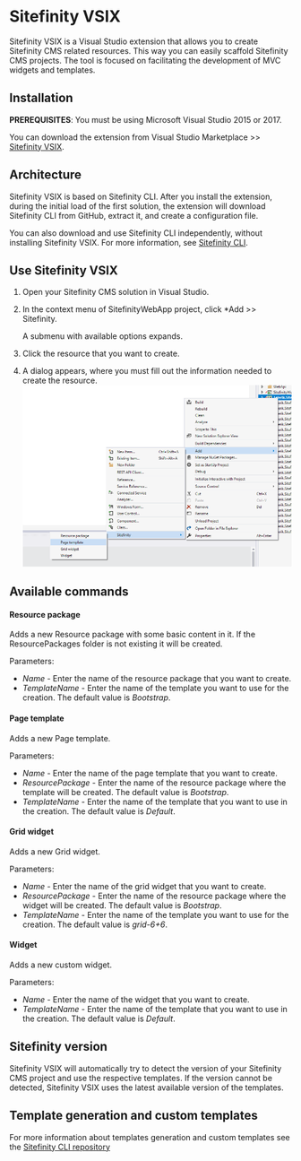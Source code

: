# Sitefinity VSIX
Sitefinity VSIX is a Visual Studio extension that allows you to create Sitefinity CMS related resources. This way you can easily scaffold Sitefinity CMS projects. The tool is focused on facilitating the development of MVC widgets and templates.

## Installation
**PREREQUISITES**: You must be using Microsoft Visual Studio 2015 or 2017.

You can download the extension from Visual Studio Marketplace >> [Sitefinity VSIX](https://marketplace.visualstudio.com/items?itemName=vs-publisher-443.Sitefinity-VSIX).

## Architecture
Sitefinity VSIX is based on Sitefinity CLI. After you install the extension, during the initial load of the first solution, the extension will download Sitefinity CLI from GitHub, extract it, and create a configuration file.

You can also download and use Sitefinity CLI independently, without installing Sitefinity VSIX.
For more information, see [Sitefinity CLI](https://github.com/Sitefinity/Sitefinity-CLI).

## Use Sitefinity VSIX

1. Open your Sitefinity CMS solution in Visual Studio.
2. In the context menu of SitefinityWebApp project, click *Add >> Sitefinity.

   A submenu with available options expands.
3. Click the resource that you want to create.
4. A dialog appears, where you must fill out the information needed to create the resource. 
![Menu](images/menu.PNG)

## Available commands
#### Resource package
Adds a new Resource package with some basic content in it. If the ResourcePackages folder is not existing it will be created.

Parameters:
 - *Name* - Enter the name of the resource package that you want to create.
 - *TemplateName* - Enter the name of the template you want to use for the creation. The default value is *Bootstrap*.

#### Page template
Adds a new Page template.

Parameters:
 - *Name* - Enter the name of the page template that you want to create.
 - *ResourcePackage* - Enter the name of the resource package where the template will be created. The default value is *Bootstrap*.
 - *TemplateName* - Enter the name of the template that you want to use in the creation. The default value is *Default*.

#### Grid widget

Adds a new Grid widget.

Parameters:
 - *Name* - Enter the name of the grid widget that you want to create.
 - *ResourcePackage* - Enter the name of the resource package where the widget will be created. The default value is *Bootstrap*.
 - *TemplateName* - Enter the name of the template you want to use for the creation. The default value is *grid-6+6*.

#### Widget
Adds a new custom widget.

Parameters:
 - *Name* - Enter the name of the widget that you want to create.
 - *TemplateName* - Enter the name of the template that you want to use in the creation. The default value is *Default*.

## Sitefinity version
Sitefinity VSIX will automatically try to detect the version of your Sitefinity CMS project and use the respective templates. If the version cannot be detected, Sitefinity VSIX uses the latest available version of the templates.

## Template generation and custom templates
For more information about templates generation and custom templates see the [Sitefinity CLI repository](https://github.com/Sitefinity/Sitefinity-CLI) 
